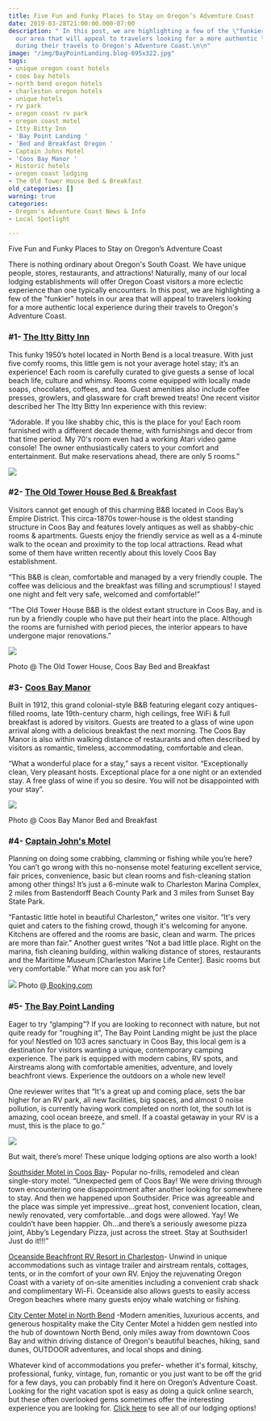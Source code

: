 ```yaml
---
title: Five Fun and Funky Places to Stay on Oregon’s Adventure Coast
date: 2019-03-28T21:00:00.000-07:00
description: " In this post, we are highlighting a few of the \"funkier\" hotels in
  our area that will appeal to travelers looking for a more authentic local experience
  during their travels to Oregon's Adventure Coast.\n\n"
image: "/img/BayPointLanding.blog-695x322.jpg"
tags:
- unique oregon coast hotels
- coos bay hotels
- north bend oregon hotels
- charleston oregon hotels
- unique hotels
- rv park
- oregon coast rv park
- oregon coast motel
- Itty Bitty Inn
- 'Bay Point Landing '
- 'Bed and Breakfast Oregon '
- Captain Johns Motel
- 'Coos Bay Manor '
- Historic hotels
- oregon coast lodging
- The Old Tower House Bed & Breakfast
old_categories: []
warning: true
categories:
- Oregon's Adventure Coast News & Info
- Local Spotlight

---
```

Five Fun and Funky Places to Stay on Oregon’s Adventure Coast

There is nothing ordinary about Oregon's South Coast. We have unique people, stores, restaurants, and attractions! Naturally, many of our local lodging establishments will offer Oregon Coast visitors a more eclectic experience than one typically encounters. In this post, we are highlighting a few of the "funkier" hotels in our area that will appeal to travelers looking for a more authentic local experience during their travels to Oregon's Adventure Coast.

### **#1-** [**The Itty Bitty Inn**](http://www.ittybittyinn.com)

This funky 1950’s hotel located in North Bend is a local treasure. With just five comfy rooms, this little gem is not your average hotel stay; it’s an experience! Each room is carefully curated to give guests a sense of local beach life, culture and whimsy. Rooms come equipped with locally made soaps, chocolates, coffees, and tea. Guest amenities also include coffee presses, growlers, and glassware for craft brewed treats! One recent visitor described her The Itty Bitty Inn experience with this review:

“Adorable.  If you like shabby chic, this is the place for you!  Each room furnished with a different decade theme, with furnishings and decor from that time period.  My 70's room even had a working Atari video game console!  The owner enthusiastically caters to your comfort and entertainment. But make reservations ahead, there are only 5 rooms.”

![](/img/DSC07347a.jpg)

### **#2-** [**The Old Tower House Bed & Breakfast**](https://the-old-tower-house-bed-breakfast-bed-breakfast-coos-bay.booked.net/)

Visitors cannot get enough of this charming B&B located in Coos Bay’s Empire District. This circa-1870s tower-house is the oldest standing structure in Coos Bay and features lovely antiques as well as shabby-chic rooms & apartments. Guests enjoy the friendly service as well as a 4-minute walk to the ocean and proximity to the top local attractions. Read what some of them have written recently about this lovely Coos Bay establishment.

“This B&B is clean, comfortable and managed by a very friendly couple. The coffee was delicious and the breakfast was filling and scrumptious! I stayed one night and felt very safe, welcomed and comfortable!”

“The Old Tower House B&B is the oldest extant structure in Coos Bay, and is run by a friendly couple who have put their heart into the place. Although the rooms are furnished with period pieces, the interior appears to have undergone major renovations.”

![](/img/patio1.jpg)

Photo @ The Old Tower House, Coos Bay Bed and Breakfast

### **#3-** [**Coos Bay Manor**](https://www.coosbaymanor.com/en-us)

Built in 1912, this grand colonial-style B&B featuring elegant cozy antiques-filled rooms,  late 19th-century charm, high ceilings, free WiFi & full breakfast is adored by visitors. Guests are treated to a glass of wine upon arrival along with a delicious breakfast the next morning. The Coos Bay Manor is also within walking distance of restaurants and often described by visitors as romantic, timeless, accommodating, comfortable and clean.

“What a wonderful place for a stay,” says a recent visitor. “Exceptionally clean, Very pleasant hosts. Exceptional place for a one night or an extended stay. A free glass of wine if you so desire. You will not be disappointed with your stay”.

![](/img/33002891.jpg)

Photo @ Coos Bay Manor Bed and Breakfast

### **#4-** [**Captain John's Motel**](https://capitanjohnsmotel.wixsite.com/captjohnsmotel)

Planning on doing some crabbing, clamming or fishing while you’re here? You can’t go wrong with this no-nonsense motel featuring excellent service, fair prices, convenience, basic but clean rooms and fish-cleaning station among other things! It’s just a 6-minute walk to Charleston Marina Complex, 2 miles from Bastendorff Beach County Park and 3 miles from Sunset Bay State Park.

“Fantastic little hotel in beautiful Charleston,” writes one visitor. “It's very quiet and caters to the fishing crowd, though it's welcoming for anyone. Kitchens are offered and the rooms are basic, clean and warm. The prices are more than fair.” Another guest writes “Not a bad little place. Right on the marina, fish cleaning building, within walking distance of stores, restaurants and the Maritime Museum \[Charleston Marine Life Center\]. Basic rooms but very comfortable.” What more can you ask for?

![](/img/135097029.jpg)
Photo @[ Booking.com](https://www.booking.com/hotel/us/captain-john-39-s-motel.html)

### **#5-** [**The Bay Point Landing**](https://www.baypointlanding.com)

Eager to try “glamping”? If you are looking to reconnect with nature, but not quite ready for “roughing it”, The Bay Point Landing might be just the place for you! Nestled on 103 acres sanctuary in Coos Bay, this local gem is a destination for visitors wanting a unique, contemporary camping experience. The park is equipped with modern cabins, RV spots, and Airstreams along with comfortable amenities, adventure, and lovely beachfront views. Experience the outdoors on a whole new level!

One reviewer writes that “It's a great up and coming place, sets the bar higher for an RV park, all new facilities, big spaces, and almost 0 noise pollution, is currently having work completed on north lot, the south lot is amazing, cool ocean breeze, and smell. If a coastal getaway in your RV is a must, this is the place to go.”

![](/img/40432632_231017867594126_6780692675260579840_o.jpg)

But wait, there’s more! These unique lodging options are also worth a look!

[Southsider Motel in Coos Bay](https://southsider.net/)- Popular no-frills, remodeled and clean single-story motel. “Unexpected gem of Coos Bay! We were driving through town encountering one disappointment after another looking for somewhere to stay. And then we happened upon Southsider. Price was agreeable and the place was simple yet impressive...great host, convenient location, clean, newly renovated, very comfortable...and dogs were allowed. Yay! We couldn’t have been happier. Oh...and there’s a seriously awesome pizza joint, Abby’s Legendary Pizza, just across the street. Stay at Southsider! Just do it!!!”

[Oceanside Beachfront RV Resort in Charleston](https://www.suncommunities.com/community/oceanside-rv-resort-campground)- Unwind in unique accommodations such as vintage trailer and airstream rentals, cottages, tents, or in the comfort of your own RV. Enjoy the rejuvenating Oregon Coast with a variety of on-site amenities including a convenient crab shack and complimentary Wi-Fi. Oceanside also allows guests to easily access Oregon beaches where many guests enjoy whale watching or fishing.

[City Center Motel in North Bend](https://www.citycentermotelnorthbend.com/) -Modern amenities, luxurious accents, and generous hospitality make the City Center Motel a hidden gem nestled into the hub of downtown North Bend, only miles away from downtown Coos Bay and within driving distance of Oregon's beautiful beaches, hiking, sand dunes, OUTDOOR adventures, and local shops and dining.

Whatever kind of accommodations you prefer- whether it's formal, kitschy, professional, funky, vintage, fun, romantic or you just want to be off the grid for a few days, you can probably find it here on Oregon’s Adventure Coast. Looking for the right vacation spot is easy as doing a quick online search, but these often overlooked gems sometimes offer the interesting experience you are looking for. [Click here](https://oregonsadventurecoast.com/)  to see all of our lodging options!